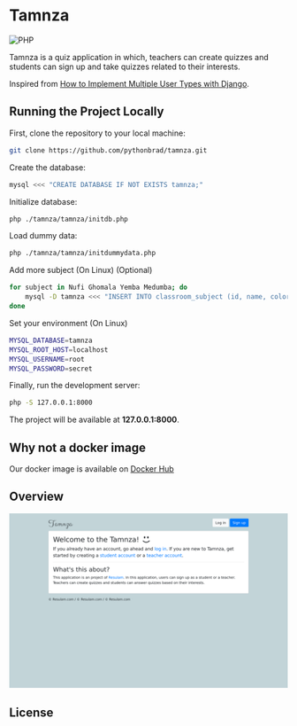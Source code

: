 # Tamnza

![PHP](https://img.shields.io/badge/php-%23777BB4.svg?style=for-the-badge&logo=php&logoColor=white)

Tamnza is a quiz application in which, teachers can create quizzes and students can sign up and take quizzes related to their interests.

Inspired from [How to Implement Multiple User Types with Django](https://simpleisbetterthancomplex.com/tutorial/2018/01/18/how-to-implement-multiple-user-types-with-django.html).

## Running the Project Locally

First, clone the repository to your local machine:

```bash
git clone https://github.com/pythonbrad/tamnza.git
```

Create the database:

```bash
mysql <<< "CREATE DATABASE IF NOT EXISTS tamnza;"
```

Initialize database:

```bash
php ./tamnza/tamnza/initdb.php
```

Load dummy data:

```bash
php ./tamnza/tamnza/initdummydata.php
```

Add more subject (On Linux) (Optional)

```bash
for subject in Nufi Ghomala Yemba Medumba; do
    mysql -D tamnza <<< "INSERT INTO classroom_subject (id, name, color) VALUES (null, \"$subject\", \"green\")";
done
```

Set your environment (On Linux)

```bash
MYSQL_DATABASE=tamnza
MYSQL_ROOT_HOST=localhost
MYSQL_USERNAME=root
MYSQL_PASSWORD=secret
```

Finally, run the development server:

```bash
php -S 127.0.0.1:8000
```

The project will be available at **127.0.0.1:8000**.

## Why not a docker image
Our docker image is available on [Docker Hub](https://hub.docker.com/r/pythonbrad/tamnza)

## Overview
![Overview](https://github.com/pythonbrad/tamnza/blob/dev/overview.png)

## License

